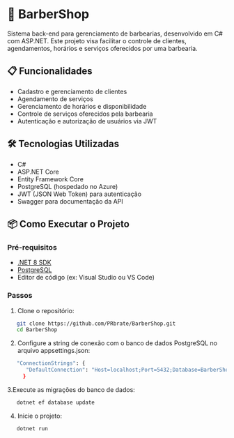 # 💈 BarberShop

Sistema back-end para gerenciamento de barbearias, desenvolvido em C# com ASP.NET. Este projeto visa facilitar o controle de clientes, agendamentos, horários e serviços oferecidos por uma barbearia.

## 📋 Funcionalidades

- Cadastro e gerenciamento de clientes
- Agendamento de serviços
- Gerenciamento de horários e disponibilidade
- Controle de serviços oferecidos pela barbearia
- Autenticação e autorização de usuários via JWT

## 🛠 Tecnologias Utilizadas

- C#
- ASP.NET Core
- Entity Framework Core
- PostgreSQL (hospedado no Azure)
- JWT (JSON Web Token) para autenticação
- Swagger para documentação da API

## 📦 Como Executar o Projeto

### Pré-requisitos

- [.NET 8 SDK](https://dotnet.microsoft.com/download)
- [PostgreSQL](https://www.postgresql.org/)
- Editor de código (ex: Visual Studio ou VS Code)

### Passos

1. Clone o repositório:
```bash
   git clone https://github.com/PRbrate/BarberShop.git
   cd BarberShop
```
2. Configure a string de conexão com o banco de dados PostgreSQL no arquivo appsettings.json:
```bash
   "ConnectionStrings": {
      "DefaultConnection": "Host=localhost;Port=5432;Database=BarberShopDb;Username=seu_usuario;Password=sua_senha"
     }
```
   
3.Execute as migrações do banco de dados:
```bash
   dotnet ef database update
```
4. Inicie o projeto:
```bash
   dotnet run
```
